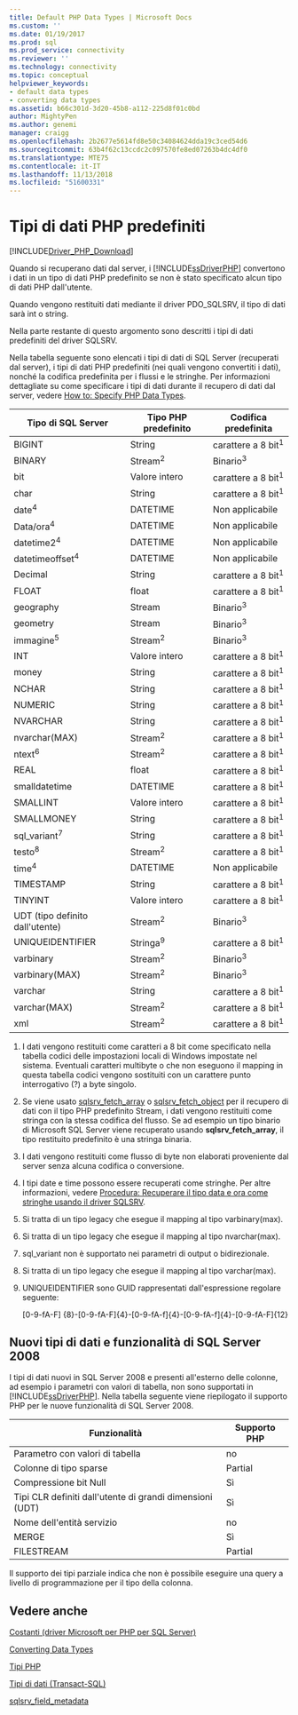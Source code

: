 ```yaml
---
title: Default PHP Data Types | Microsoft Docs
ms.custom: ''
ms.date: 01/19/2017
ms.prod: sql
ms.prod_service: connectivity
ms.reviewer: ''
ms.technology: connectivity
ms.topic: conceptual
helpviewer_keywords:
- default data types
- converting data types
ms.assetid: b66c301d-3d20-45b8-a112-225d8f01c0bd
author: MightyPen
ms.author: genemi
manager: craigg
ms.openlocfilehash: 2b2677e5614fd8e50c34084624dda19c3ced54d6
ms.sourcegitcommit: 63b4f62c13ccdc2c097570fe8ed07263b4dc4df0
ms.translationtype: MTE75
ms.contentlocale: it-IT
ms.lasthandoff: 11/13/2018
ms.locfileid: "51600331"
---
```

# <a name="default-php-data-types"></a>Tipi di dati PHP predefiniti
[!INCLUDE[Driver_PHP_Download](../../includes/driver_php_download.md)]

Quando si recuperano dati dal server, i [!INCLUDE[ssDriverPHP](../../includes/ssdriverphp_md.md)] convertono i dati in un tipo di dati PHP predefinito se non è stato specificato alcun tipo di dati PHP dall'utente.  
  
Quando vengono restituiti dati mediante il driver PDO_SQLSRV, il tipo di dati sarà int o string.  
  
Nella parte restante di questo argomento sono descritti i tipi di dati predefiniti del driver SQLSRV.  
  
Nella tabella seguente sono elencati i tipi di dati di SQL Server (recuperati dal server), i tipi di dati PHP predefiniti (nei quali vengono convertiti i dati), nonché la codifica predefinita per i flussi e le stringhe. Per informazioni dettagliate su come specificare i tipi di dati durante il recupero di dati dal server, vedere [How to: Specify PHP Data Types](../../connect/php/how-to-specify-php-data-types.md).  
  
|Tipo di SQL Server|Tipo PHP predefinito|Codifica predefinita|  
|-------------------|--------------------|--------------------|  
|BIGINT|String|carattere a 8 bit<sup>1</sup>|  
|BINARY|Stream<sup>2</sup>|Binario<sup>3</sup>|  
|bit|Valore intero|carattere a 8 bit<sup>1</sup>|  
|char|String|carattere a 8 bit<sup>1</sup>|  
|date<sup>4</sup>|DATETIME|Non applicabile|  
|Data/ora<sup>4</sup>|DATETIME|Non applicabile|  
|datetime2<sup>4</sup>|DATETIME|Non applicabile|  
|datetimeoffset<sup>4</sup>|DATETIME|Non applicabile|  
|Decimal|String|carattere a 8 bit<sup>1</sup>|  
|FLOAT|float|carattere a 8 bit<sup>1</sup>|  
|geography|Stream|Binario<sup>3</sup>|  
|geometry|Stream|Binario<sup>3</sup>|  
|immagine<sup>5</sup>|Stream<sup>2</sup>|Binario<sup>3</sup>|  
|INT|Valore intero|carattere a 8 bit<sup>1</sup>|  
|money|String|carattere a 8 bit<sup>1</sup>|  
|NCHAR|String|carattere a 8 bit<sup>1</sup>|  
|NUMERIC|String|carattere a 8 bit<sup>1</sup>|  
|NVARCHAR|String|carattere a 8 bit<sup>1</sup>|  
|nvarchar(MAX)|Stream<sup>2</sup>|carattere a 8 bit<sup>1</sup>|  
|ntext<sup>6</sup>|Stream<sup>2</sup>|carattere a 8 bit<sup>1</sup>|  
|REAL|float|carattere a 8 bit<sup>1</sup>|  
|smalldatetime|DATETIME|carattere a 8 bit<sup>1</sup>|  
|SMALLINT|Valore intero|carattere a 8 bit<sup>1</sup>|  
|SMALLMONEY|String|carattere a 8 bit<sup>1</sup>|  
|sql_variant<sup>7</sup>|String|carattere a 8 bit<sup>1</sup>|  
|testo<sup>8</sup>|Stream<sup>2</sup>|carattere a 8 bit<sup>1</sup>|  
|time<sup>4</sup>|DATETIME|Non applicabile|  
|TIMESTAMP|String|carattere a 8 bit<sup>1</sup>|  
|TINYINT|Valore intero|carattere a 8 bit<sup>1</sup>|  
|UDT (tipo definito dall'utente)|Stream<sup>2</sup>|Binario<sup>3</sup>|  
|UNIQUEIDENTIFIER|Stringa<sup>9</sup>|carattere a 8 bit<sup>1</sup>|  
|varbinary|Stream<sup>2</sup>|Binario<sup>3</sup>|  
|varbinary(MAX)|Stream<sup>2</sup>|Binario<sup>3</sup>|  
|varchar|String|carattere a 8 bit<sup>1</sup>|  
|varchar(MAX)|Stream<sup>2</sup>|carattere a 8 bit<sup>1</sup>|
|xml|Stream<sup>2</sup>|carattere a 8 bit<sup>1</sup>|  
  

1.  I dati vengono restituiti come caratteri a 8 bit come specificato nella tabella codici delle impostazioni locali di Windows impostate nel sistema. Eventuali caratteri multibyte o che non eseguono il mapping in questa tabella codici vengono sostituiti con un carattere punto interrogativo (?) a byte singolo.  
  
2.  Se viene usato [sqlsrv_fetch_array](../../connect/php/sqlsrv-fetch-array.md) o [sqlsrv_fetch_object](../../connect/php/sqlsrv-fetch-object.md) per il recupero di dati con il tipo PHP predefinito Stream, i dati vengono restituiti come stringa con la stessa codifica del flusso. Se ad esempio un tipo binario di Microsoft SQL Server viene recuperato usando **sqlsrv_fetch_array**, il tipo restituito predefinito è una stringa binaria.  
  
3.  I dati vengono restituiti come flusso di byte non elaborati proveniente dal server senza alcuna codifica o conversione.  

4.  I tipi date e time possono essere recuperati come stringhe. Per altre informazioni, vedere [Procedura: Recuperare il tipo data e ora come stringhe usando il driver SQLSRV](../../connect/php/how-to-retrieve-date-and-time-type-as-strings-using-the-sqlsrv-driver.md).  

5.  Si tratta di un tipo legacy che esegue il mapping al tipo varbinary(max).

6. Si tratta di un tipo legacy che esegue il mapping al tipo nvarchar(max).

7.  sql_variant non è supportato nei parametri di output o bidirezionale.

8.  Si tratta di un tipo legacy che esegue il mapping al tipo varchar(max).  
  
9.  UNIQUEIDENTIFIER sono GUID rappresentati dall'espressione regolare seguente:  
  
    [0-9-fA-F] {8}-[0-9-fA-F]{4}-[0-9-fA-f]{4}-[0-9-fA-f]{4}-[0-9-fA-F]{12}  
 
 
## <a name="other-new-sql-server-2008-data-types-and-features"></a>Nuovi tipi di dati e funzionalità di SQL Server 2008  
I tipi di dati nuovi in SQL Server 2008 e presenti all'esterno delle colonne, ad esempio i parametri con valori di tabella, non sono supportati in [!INCLUDE[ssDriverPHP](../../includes/ssdriverphp_md.md)]. Nella tabella seguente viene riepilogato il supporto PHP per le nuove funzionalità di SQL Server 2008.  
  
|Funzionalità|Supporto PHP|  
|-----------|---------------|  
|Parametro con valori di tabella|no|  
|Colonne di tipo sparse|Partial|  
|Compressione bit Null|Sì|  
|Tipi CLR definiti dall'utente di grandi dimensioni (UDT)|Sì|  
|Nome dell'entità servizio|no|  
|MERGE|Sì|  
|FILESTREAM|Partial|  
  
Il supporto dei tipi parziale indica che non è possibile eseguire una query a livello di programmazione per il tipo della colonna.  
  
## <a name="see-also"></a>Vedere anche  
[Costanti &#40;driver Microsoft per PHP per SQL Server&#41;](../../connect/php/constants-microsoft-drivers-for-php-for-sql-server.md)

[Converting Data Types](../../connect/php/converting-data-types.md)

[Tipi PHP](https://php.net/manual/en/language.types.php)

[Tipi di dati (Transact-SQL)](../../t-sql/data-types/data-types-transact-sql.md)

[sqlsrv_field_metadata](../../connect/php/sqlsrv-field-metadata.md)  
  
